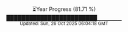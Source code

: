 <p align="center">
⏳Year Progress (81.71 %)<br>
████████████████████████▁▁▁▁▁▁ <br>
<sub>Updated: Sun, 26 Oct 2025 06:04:18 GMT</sub>
</p>

